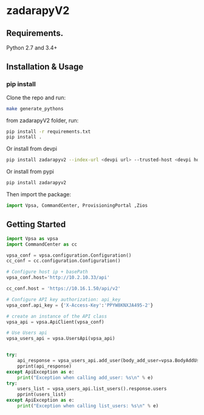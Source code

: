# zadarapyV2

## Requirements.

Python 2.7 and 3.4+

## Installation & Usage
### pip install

Clone the repo and run:

```sh
make generate_pythons
```

from zadarapyV2 folder, run:

```sh
pip install -r requirements.txt
pip install .
```

Or install from devpi
```sh
pip install zadarapyv2 --index-url <devpi url> --trusted-host <devpi host name>
```

Or install from pypi
```sh
pip install zadarapyv2
```



Then import the package:
```python
import Vpsa, CommandCenter, ProvisioningPortal ,Zios
```

## Getting Started

```python
import Vpsa as vpsa
import CommandCenter as cc

vpsa_conf = vpsa.configuration.Configuration()
cc_conf = cc.configuration.Configuration()

# Configure host ip + basePath
vpsa_conf.host='http://10.2.10.33/api'

cc_conf.host = 'https://10.16.1.50/api/v2'

# Configure API key authorization: api_key
vpsa_conf.api_key = {'X-Access-Key':'PPYW8KNXJA495-2'}

# create an instance of the API class
vpsa_api = vpsa.ApiClient(vpsa_conf)

# Use Users api
vpsa_users_api = vpsa.UsersApi(vpsa_api)


try:
    api_response = vpsa_users_api.add_user(body_add_user=vpsa.BodyAddUser('john','john@mail.com'))
    pprint(api_response)
except ApiException as e:
    print("Exception when calling add_user: %s\n" % e)
try:
    users_list = vpsa_users_api.list_users().response.users
    pprint(users_list)
except ApiException as e:
    print("Exception when calling list_users: %s\n" % e)
```
